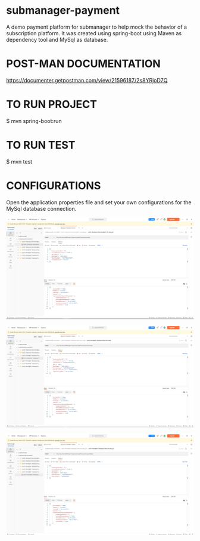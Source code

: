 # submanager-payment
A demo payment platform for submanager to help mock the behavior of a subscription platform. It was created using spring-boot using Maven as dependency tool and MySql as database.

# POST-MAN DOCUMENTATION
https://documenter.getpostman.com/view/21596187/2s8YRjoD7Q

# TO RUN PROJECT
$ mvn spring-boot:run

# TO RUN TEST
$ mvn test

# CONFIGURATIONS
Open the application.properties file and set your own configurations for the MySql database connection.

![img.png](img.png)

![img_1.png](img_1.png)

![img_2.png](img_2.png)


